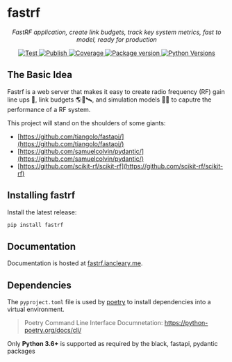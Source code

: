 # fastrf

<p align="center">
    <em>FastRF application, create link budgets, track key system metrics, fast to model, ready for production</em>
</p>

<p align="center">
<a href="https://github.com/iancleary/fastrf/actions?query=workflow%3ATest" target="_blank">
    <img src="https://github.com/iancleary/fastrf/workflows/Test/badge.svg" alt="Test">
</a>
<a href="https://github.com/iancleary/fastrf/actions?query=workflow%3APublish" target="_blank">
    <img src="https://github.com/iancleary/fastrf/workflows/Publish/badge.svg" alt="Publish">
</a>
<a href="https://codecov.io/gh/iancleary/fastrf" target="_blank">
    <img src="https://img.shields.io/codecov/c/github/iancleary/fastrf?color=%2334D058" alt="Coverage">
</a>
<a href="https://pypi.org/project/fastrf" target="_blank">
    <img src="https://img.shields.io/pypi/v/fastrf?color=%2334D058&label=pypi%20package" alt="Package version">
</a>
<a href="https://pypi.org/project/fastrf/" target="_blank">
    <img src="https://img.shields.io/pypi/pyversions/fastrf.svg" alt="Python Versions">
</a>
</p>

## The Basic Idea

Fastrf is a web server that makes it easy to create radio frequency (RF) gain line ups 📡, link budgets 🌎📡🛰️, and simulation models 🧪🧮 to caputre the performance of a RF system.

This project will stand on the shoulders of some giants:

- [https://github.com/tiangolo/fastapi/](https://github.com/tiangolo/fastapi/)
- [https://github.com/samuelcolvin/pydantic/](https://github.com/samuelcolvin/pydantic/)
- [https://github.com/scikit-rf/scikit-rf](https://github.com/scikit-rf/scikit-rf)

## Installing fastrf

Install the latest release:

```bash
pip install fastrf
```

## Documentation

Documentation is hosted at [fastrf.iancleary.me](https://fastrf.iancleary.me/).

## Dependencies

The `pyproject.toml` file is used by [poetry](https://python-poetry.org/) to install dependencies into a virtual environment.

> Poetry Command Line Interface Documnetation:
> <https://python-poetry.org/docs/cli/>

Only **Python 3.6+** is supported as required by the black, fastapi, pydantic packages
